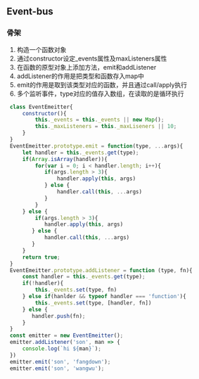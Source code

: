 ## Event-bus
### 骨架
1. 构造一个函数对象
2. 通过constructor设定_events属性及maxListeners属性
3. 在函数的原型对象上添加方法，emit和addListener
4. addListener的作用是把类型和函数存入map中
5. emit的作用是取到该类型对应的函数，并且通过call/apply执行
6. 多个监听事件，type对应的值存入数组，在读取的是循环执行
```js
 class EventEmeitter{
     constructor(){
         this._events = this._events || new Map();
         this._maxListeners = this._maxLiseners || 10;
     }
 }
 EventEmeitter.prototype.emit = function(type, ...args){
     let handler = this._events.get(type);
     if(Array.isArray(handler)){
         for(var i = 0; i < handler.length; i++){
            if(args.length > 3){
                handler.apply(this, args)
            } else {
                handler.call(this, ...args)
            }
         }
     } else {
         if(args.length > 3){
            handler.apply(this, args)
        } else {
            handler.call(this, ...args)
        }
     }
     return true;
 }
 EventEmeitter.prototype.addListener = function (type, fn){
     const handler = this._events.get(type);
     if(!handler){
         this._events.set(type, fn)
     } else if(hanlder && typeof handler === 'function'){
         this._events.set(type, [handler, fn])
     } else {
        handler.push(fn);
     }
 }
 const emitter = new EventEmeitter();
 emitter.addListener('son', man => {
     console.log(`hi ${man}`);
 })
 emitter.emit('son', 'fangdown');
 emitter.emit('son', 'wangwu');
```